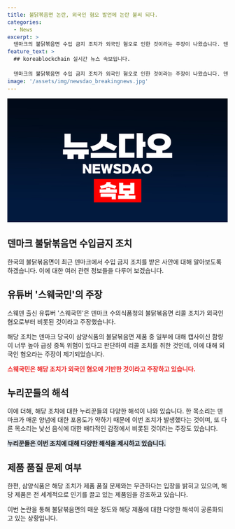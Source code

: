 ```yaml
---
title: 불닭볶음면 논란, 외국인 혐오 발언에 논란 불씨 되다.
categories:
  - News
excerpt: >
  덴마크의 불닭볶음면 수입 금지 조치가 외국인 혐오로 인한 것이라는 주장이 나왔습니다. 덴마크 수의식품청은 삼양식품 '불닭' 시리즈 제품 중 일부를 리콜했는데, 이는 캡사이신 함량이 너무 높아 급성 중독 우려가 있는 것 때문입니다. 이에 반발해 유튜버 '스웨국민'은 외국인 혐오로 인한 조치라고 주장하며 논란이 되고 있습니다. 이에 대한 논란과 함께, 제품의 세계적인 인기와 관련된 이야기도 함께 끌어들이고 있습니다.
feature_text: >
  ## koreablockchain 실시간 뉴스 속보입니다.

  덴마크의 불닭볶음면 수입 금지 조치가 외국인 혐오로 인한 것이라는 주장이 나왔습니다. 덴마크 수의식품청은 삼양식품 '불닭' 시리즈 제품 중 일부를 리콜했는데, 이는 캡사이신 함량이 너무 높아 급성 중독 우려가 있는 것 때문입니다. 이에 반발해 유튜버 '스웨국민'은 외국인 혐오로 인한 조치라고 주장하며 논란이 되고 있습니다. 이에 대한 논란과 함께, 제품의 세계적인 인기와 관련된 이야기도 함께 끌어들이고 있습니다.
image: '/assets/img/newsdao_breakingnews.jpg'
---
```


<p><img src="/assets/img/newsdao_breakingnews.jpg" alt="koreablockchain 속보" /></p>

<h2>덴마크 불닭볶음면 수입금지 조치</h2>

<p data-ke-size="size16"></p>

<p>한국의 불닭볶음면이 최근 덴마크에서 수입 금지 조치를 받은 사안에 대해 알아보도록 하겠습니다. 이에 대한 여러 관련 정보들을 다루어 보겠습니다.</p>

<p data-ke-size="size16"></p>

<h2>유튜버 '스웨국민'의 주장</h2>

<p>스웨덴 출신 유튜버 '스웨국민'은 덴마크 수의식품청의 불닭볶음면 리콜 조치가 외국인 혐오로부터 비롯된 것이라고 주장했습니다.</p>

<p data-ke-size="size16"></p>

<p>해당 조치는 덴마크 당국이 삼양식품의 불닭볶음면 제품 중 일부에 대해 캡사이신 함량이 너무 높아 급성 중독 위험이 있다고 판단하여 리콜 조치를 취한 것인데, 이에 대해 외국인 혐오라는 주장이 제기되었습니다.</p>

<p data-ke-size="size16"></p>

<p><b><span style="color: #ee2323;">스웨국민은 해당 조치가 외국인 혐오에 기반한 것이라고 주장하고 있습니다.</span></b></p>

<p data-ke-size="size16"></p>

<h2>누리꾼들의 해석</h2>

<p>이에 더해, 해당 조치에 대한 누리꾼들의 다양한 해석이 나와 있습니다. 한 목소리는 덴마크가 매운 양념에 대한 포용도가 약하기 때문에 이번 조치가 발생했다는 것이며, 또 다른 목소리는 낯선 음식에 대한 배타적인 감정에서 비롯된 것이라는 주장도 있습니다.</p>

<p data-ke-size="size16"></p>

<p><b><span style="background-color: #21538527;">누리꾼들은 이번 조치에 대해 다양한 해석을 제시하고 있습니다.</span></b></p>

<p data-ke-size="size16"></p>

<h2>제품 품질 문제 여부</h2>

<p>한편, 삼양식품은 해당 조치가 제품 품질 문제와는 무관하다는 입장을 밝히고 있으며, 해당 제품은 전 세계적으로 인기를 끌고 있는 제품임을 강조하고 있습니다.</p>

<p data-ke-size="size16"></p>

<p>이번 논란을 통해 불닭볶음면의 매운 정도와 해당 제품에 대한 다양한 해석이 공론화되고 있는 상황입니다.</p>

